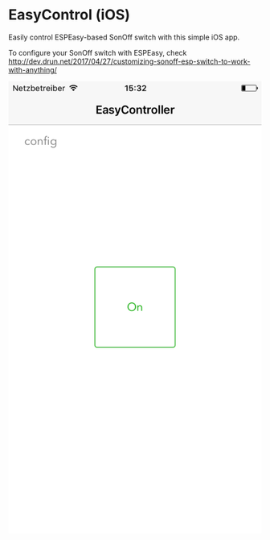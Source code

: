# EasyControl (iOS)
Easily control ESPEasy-based SonOff switch with this simple iOS app.

To configure your SonOff switch with ESPEasy, check http://dev.drun.net/2017/04/27/customizing-sonoff-esp-switch-to-work-with-anything/


![Alt text](/Screenshot1.png?raw=true "Screenshot")